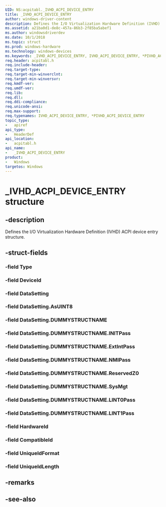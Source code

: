 ```yaml
---
UID: NS:acpitabl._IVHD_ACPI_DEVICE_ENTRY
title: _IVHD_ACPI_DEVICE_ENTRY
author: windows-driver-content
description: Defines the I/O Virtualization Hardware Definition (IVHD) ACPI device entry structure. 
ms.assetid: a21ba0d1-de8c-457a-86b3-2f85ba5abef1
ms.author: windowsdriverdev
ms.date: 10/1/2018
ms.topic: struct
ms.prod: windows-hardware
ms.technology: windows-devices
ms.keywords: _IVHD_ACPI_DEVICE_ENTRY, IVHD_ACPI_DEVICE_ENTRY, *PIVHD_ACPI_DEVICE_ENTRY, 
req.header: acpitabl.h
req.include-header:
req.target-type:
req.target-min-winverclnt:
req.target-min-winversvr:
req.kmdf-ver:
req.umdf-ver:
req.lib:
req.dll:
req.ddi-compliance:
req.unicode-ansi:
req.max-support:
req.typenames: IVHD_ACPI_DEVICE_ENTRY, *PIVHD_ACPI_DEVICE_ENTRY
topic_type: 
-	apiref
api_type: 
-	HeaderDef
api_location: 
-	acpitabl.h
api_name: 
-	_IVHD_ACPI_DEVICE_ENTRY
product:
-	Windows
targetos: Windows
---
```


# _IVHD_ACPI_DEVICE_ENTRY structure

## -description

Defines the I/O Virtualization Hardware Definition (IVHD) ACPI device entry structure.

## -struct-fields

### -field Type
 
### -field DeviceId
 
### -field DataSetting
 
### -field DataSetting.AsUINT8
 
### -field DataSetting.DUMMYSTRUCTNAME
 
### -field DataSetting.DUMMYSTRUCTNAME.INITPass
 
### -field DataSetting.DUMMYSTRUCTNAME.ExtIntPass
 
### -field DataSetting.DUMMYSTRUCTNAME.NMIPass
 
### -field DataSetting.DUMMYSTRUCTNAME.ReservedZ0
 
### -field DataSetting.DUMMYSTRUCTNAME.SysMgt
 
### -field DataSetting.DUMMYSTRUCTNAME.LINT0Pass
 
### -field DataSetting.DUMMYSTRUCTNAME.LINT1Pass
 
### -field HardwareId
 
### -field CompatibleId
 
### -field UniqueIdFormat
 
### -field UniqueIdLength
 

## -remarks

## -see-also